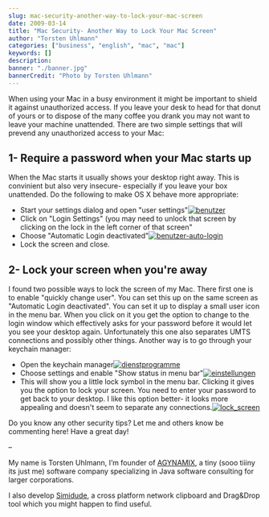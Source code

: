 ```yaml
---
slug: mac-security-another-way-to-lock-your-mac-screen
date: 2009-03-14
title: "Mac Security- Another Way to Lock Your Mac Screen"
author: "Torsten Uhlmann"
categories: ["business", "english", "mac", "mac"]
keywords: []
description:
banner: "./banner.jpg"
bannerCredit: "Photo by Torsten Uhlmann"
---
```


When using your Mac in a busy environment it might be important to shield it against unauthorized access. If you leave your desk to head for that donut of yours or to dispose of the many coffee you drank you may not want to leave your machine unattended. There are two simple settings that will prevend any unauthorized access to your Mac:

1- Require a password when your Mac starts up
---------------------------------------------

When the Mac starts it usually shows your desktop right away. This is convinient but also very insecure- especially if you leave your box unattended. Do the following to make OS X behave more appropriate:

-   Start your settings dialog and open "user settings"[![](/img/uploads/2009/03/benutzer.jpg "benutzer")](/img/uploads/2009/03/benutzer.jpg)
-   Click on "Login Settings" (you may need to unlock that screen by clicking on the lock in the left corner of that screen"
-   Choose "Automatic Login deactivated"[![](/img/uploads/2009/03/benutzer-auto-login.jpg "benutzer-auto-login")](/img/uploads/2009/03/benutzer-auto-login.jpg)
-   Lock the screen and close.

2- Lock your screen when you're away
------------------------------------

I found two possible ways to lock the screen of my Mac. There first one is to enable "quickly change user". You can set this up on the same screen as "Automatic Login deactivated". You can set it up to display a small user icon in the menu bar. When you click on it you get the option to change to the login window which effectively asks for your password before it would let you see your desktop again. Unfortunately this one also separates UMTS connections and possibly other things. Another way is to go through your keychain manager:

-   Open the keychain manager[![](/img/uploads/2009/03/dienstprogramme.jpg "dienstprogramme")](/img/uploads/2009/03/dienstprogramme.jpg)
-   Choose settings and enable "Show status in menu bar"[![](/img/uploads/2009/03/einstellungen.jpg "einstellungen")](/img/uploads/2009/03/einstellungen.jpg)
-   This will show you a little lock symbol in the menu bar. Clicking it gives you the option to lock your screen. You need to enter your password to get back to your desktop. I like this option better- it looks more appealing and doesn't seem to separate any connections.[![](/img/uploads/2009/03/lock_screen.jpg "lock_screen")](/img/uploads/2009/03/lock_screen.jpg)

Do you know any other security tips? Let me and others know be commenting here! Have a great day!

–

My name is Torsten Uhlmann, I’m founder of [AGYNAMIX](http://www.agynamix.de/), a tiny (sooo tiiiny its just me) software company specializing in Java software consulting for larger corporations.

I also develop [Simidude](http://www.simidude.com/), a cross platform network clipboard and Drag&Drop tool which you might happen to find useful.
